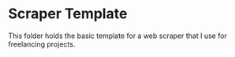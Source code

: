 # Scraper Template
This folder holds the basic template for a web scraper that
I use for freelancing projects.

